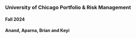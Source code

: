 ### University of Chicago Portfolio & Risk Management
#### Fall 2024
#### Anand, Aparna, Brian and Keyi
